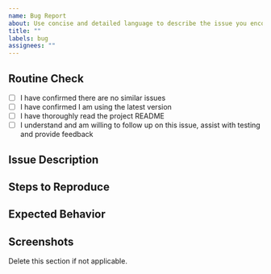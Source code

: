 ```yaml
---
name: Bug Report
about: Use concise and detailed language to describe the issue you encountered
title: ""
labels: bug
assignees: ""
---
```


## Routine Check

[//]: # "Remove space in brackets and fill with x"

- [ ] I have confirmed there are no similar issues
- [ ] I have confirmed I am using the latest version
- [ ] I have thoroughly read the project README
- [ ] I understand and am willing to follow up on this issue, assist with testing and provide feedback

## Issue Description

## Steps to Reproduce

## Expected Behavior

## Screenshots

Delete this section if not applicable.
